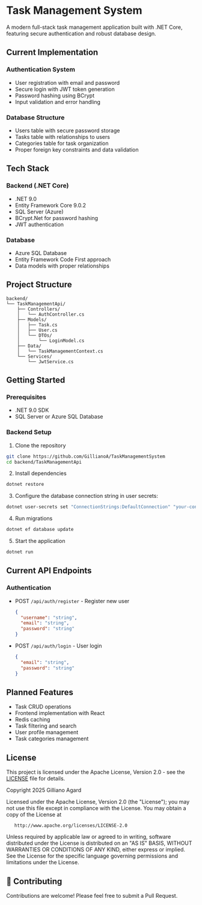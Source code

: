# Task Management System

A modern full-stack task management application built with .NET Core, featuring secure authentication and robust database design.

## Current Implementation

### Authentication System
- User registration with email and password
- Secure login with JWT token generation
- Password hashing using BCrypt
- Input validation and error handling

### Database Structure
- Users table with secure password storage
- Tasks table with relationships to users
- Categories table for task organization
- Proper foreign key constraints and data validation

## Tech Stack

### Backend (.NET Core)
- .NET 9.0
- Entity Framework Core 9.0.2
- SQL Server (Azure)
- BCrypt.Net for password hashing
- JWT authentication

### Database
- Azure SQL Database
- Entity Framework Code First approach
- Data models with proper relationships

## Project Structure

```
backend/
└── TaskManagementApi/
    ├── Controllers/
    │   └── AuthController.cs
    ├── Models/
    │   ├── Task.cs
    │   ├── User.cs
    │   └── DTOs/
    │       └── LoginModel.cs
    ├── Data/
    │   └── TaskManagementContext.cs
    └── Services/
        └── JwtService.cs
```

## Getting Started

### Prerequisites
- .NET 9.0 SDK
- SQL Server or Azure SQL Database

### Backend Setup
1. Clone the repository
```bash
git clone https://github.com/GillianoA/TaskManagementSystem
cd backend/TaskManagementApi
```

2. Install dependencies
```bash
dotnet restore
```

3. Configure the database connection string in user secrets:
```bash
dotnet user-secrets set "ConnectionStrings:DefaultConnection" "your-connection-string"
```

4. Run migrations
```bash
dotnet ef database update
```

5. Start the application
```bash
dotnet run
```

## Current API Endpoints

### Authentication
- POST `/api/auth/register` - Register new user
  ```json
  {
    "username": "string",
    "email": "string",
    "password": "string"
  }
  ```
- POST `/api/auth/login` - User login
  ```json
  {
    "email": "string",
    "password": "string"
  }
  ```

## Planned Features

- Task CRUD operations
- Frontend implementation with React
- Redis caching
- Task filtering and search
- User profile management
- Task categories management

## License

This project is licensed under the Apache License, Version 2.0 - see the [LICENSE](https://github.com/GillianoA/TaskManagementSystem?tab=Apache-2.0-1-ov-file) file for details.

   Copyright 2025 Gilliano Agard

   Licensed under the Apache License, Version 2.0 (the "License");
   you may not use this file except in compliance with the License.
   You may obtain a copy of the License at

       http://www.apache.org/licenses/LICENSE-2.0

   Unless required by applicable law or agreed to in writing, software
   distributed under the License is distributed on an "AS IS" BASIS,
   WITHOUT WARRANTIES OR CONDITIONS OF ANY KIND, either express or implied.
   See the License for the specific language governing permissions and
   limitations under the License.

## 👥 Contributing

Contributions are welcome! Please feel free to submit a Pull Request.
